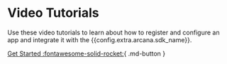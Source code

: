# Video Tutorials

Use these video tutorials to learn about how to register and configure an app and integrate it with the {{config.extra.arcana.sdk_name}}.

[Get Started :fontawesome-solid-rocket:](./an_academy.md){ .md-button }